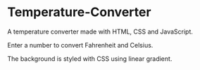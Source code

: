 # Temperature-Converter

A temperature converter made with HTML, CSS and JavaScript.

Enter a number to convert Fahrenheit and Celsius. 

The background is styled with CSS using linear gradient.
